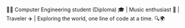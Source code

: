 👨‍💻 Computer Engineering student (Diploma) 🎓 | Music enthusiast 🎵 | Traveler ✈️ | 
Exploring the world, one line of code at a time. 🔍🌍
